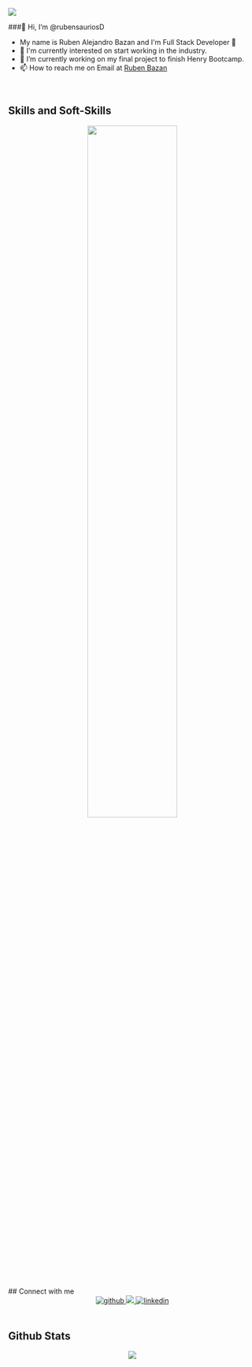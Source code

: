![](https://1.bp.blogspot.com/-wGupt8x5UQY/V1KXrYUfAPI/AAAAAAAAAlQ/dpES8W7OZoU5erI2iIBqDIIuSxQduodTgCLcB/s1600/anigif_enhanced-buzz-24540-1374525281-13.gif)

###👋 Hi, I’m @rubensauriosD

- My name is Ruben Alejandro Bazan and I'm Full Stack Developer 🚀
- 🧠 I'm currently interested on start working in the industry.
- 🔭 I’m currently working on my final project to finish Henry Bootcamp.
- 📫 How to reach me on Email at [Ruben Bazan](mailto:rubenalejandro23@gmail.com)  

<br/>
<h2>Skills and Soft-Skills</h2>
<div align="center">
<img src="https://user-images.githubusercontent.com/83410864/132431781-56df5173-e8b2-4ac6-ac56-059f33cc4d0d.png" align="center" style="width: 60%" "height : 50%" />
</div>

<br/>  
## Connect with me  
<div align="center">
<a href="https://github.com/rubensauriosD" target="_blank">
<img src=https://img.shields.io/badge/github-%2324292e.svg?&style=for-the-badge&logo=github&logoColor=white alt=github style="margin-bottom: 5px;" />
</a>
<a href="https://www.instagram.com/ruben0000000000000000000000000/" target="_blank">
<img src="https://img.shields.io/badge/Instagram-E4405F?style=for-the-badge&logo=instagram&logoColor=white" />
</a>
<a href="https://www.linkedin.com/in/ruben-bazan-598234201/" target="_blank">
<img src=https://img.shields.io/badge/linkedin-%231E77B5.svg?&style=for-the-badge&logo=linkedin&logoColor=white alt=linkedin style="margin-bottom: 5px;" />
</a>  
</div>  

<br/> 
 <h2>Github Stats</h2> 
<div align="center"><img src="https://github-readme-stats.vercel.app/api?username=rubensauriosD&theme=radical&show_icons=true&count_private=true&hide_border=true" align="center" /></div> 

